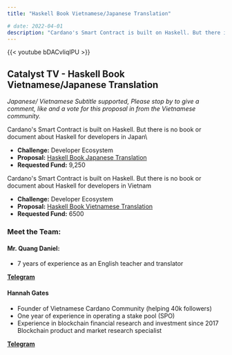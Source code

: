 ```yaml
---
title: "Haskell Book Vietnamese/Japanese Translation"

# date: 2022-04-01
description: "Cardano's Smart Contract is built on Haskell. But there is no book or document about Haskell for developers in Vietnam"
---
```


{{<  youtube bDACvliqIPU >}}

## Catalyst TV - Haskell Book Vietnamese/Japanese Translation
*Japanese/ Vietnamese Subtitle supported, Please stop by to give a comment, like and a vote for this proposal in from the Vietnamese community.*

Cardano's Smart Contract is built on Haskell. But there is no book or document about Haskell for developers in Japan\

- **Challenge:** Developer Ecosystem
- **Proposal:** [Haskell Book Japanese Translation](https://cardano.ideascale.com/c/idea/404202)  
- **Requested Fund:** 9,250

Cardano's Smart Contract is built on Haskell. But there is no book or document about Haskell for developers in Vietnam

- **Challenge:** Developer Ecosystem
- **Proposal:** [Haskell Book Vietnamese Translation](https://cardano.ideascale.com/c/idea/403891)  
- **Requested Fund:** 6500

### Meet the Team:

#### **Mr. Quang Daniel:**
- 7 years of experience as an English teacher and translator

[**Telegram**](https://t.me/quangdaniel)

#### **Hannah Gates**
- Founder of Vietnamese Cardano Community (helping 40k followers)
- One year of experience in operating a stake pool (SPO)
- Experience in blockchain financial research and investment since 2017 Blockchain product and market research specialist

[**Telegram**](https://t.me/hannahgates)